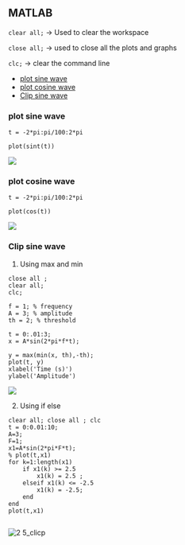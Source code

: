 ## MATLAB


`clear all;` -> Used to clear the workspace

`close all;` -> used to close all the plots and graphs

`clc;`  -> clear the command line

- [plot sine wave ](#plot-sine-wave)
- [plot cosine wave](#plot-cosine-wave)
- [Clip sine wave](#clip-sine-wave)
  






### plot sine wave
```
t = -2*pi:pi/100:2*pi

plot(sint(t))
```
![](/MATLAB/sine.png)

### plot cosine wave

```
t = -2*pi:pi/100:2*pi

plot(cos(t))

```
![](/MATLAB/sine.png)

### Clip sine wave
1. Using max and min
```
close all ;
clear all;
clc; 

f = 1; % frequency 
A = 3; % amplitude
th = 2; % threshold

t = 0:.01:3;
x = A*sin(2*pi*f*t); 

y = max(min(x, th),-th);
plot(t, y)
xlabel('Time (s)')
ylabel('Amplitude')

```

![](/MATLAB/clip.png?raw=true)

2. Using if else


```
clear all; close all ; clc 
t = 0:0.01:10;
A=3;
F=1;
x1=A*sin(2*pi*F*t);
% plot(t,x1)
for k=1:length(x1)
    if x1(k) >= 2.5 
        x1(k) = 2.5 ; 
    elseif x1(k) <= -2.5
        x1(k) = -2.5;
    end
end
plot(t,x1)


```
![2 5_clicp](https://user-images.githubusercontent.com/87601622/218994686-d2cad9b0-b9b3-4737-894e-9e0dc36824a8.png)
 
